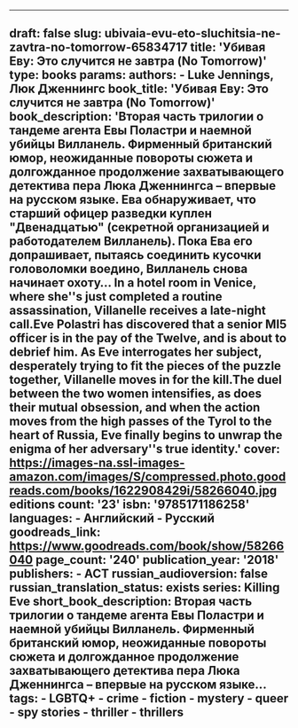 ---

draft: false
slug: ubivaia-evu-eto-sluchitsia-ne-zavtra-no-tomorrow-65834717
title: 'Убивая Еву: Это случится не завтра (No Tomorrow)'
type: books
params:
  authors:
    - Luke Jennings, Люк Дженнингс
  book_title: 'Убивая Еву: Это случится не завтра (No Tomorrow)'
  book_description: 'Вторая часть трилогии о тандеме агента Евы Поластри и наемной убийцы Вилланель. Фирменный британский юмор, неожиданные повороты сюжета и долгожданное продолжение захватывающего детектива пера Люка Дженнингса – впервые на русском языке. Ева обнаруживает, что старший офицер разведки куплен "Двенадцатью" (секретной организацией и работодателем Вилланель). Пока Ева его допрашивает, пытаясь соединить кусочки головоломки воедино, Вилланель снова начинает охоту… In a hotel room in Venice, where she''s just completed a routine assassination, Villanelle receives a late-night call.Eve Polastri has discovered that a senior MI5 officer is in the pay of the Twelve, and is about to debrief him. As Eve interrogates her subject, desperately trying to fit the pieces of the puzzle together, Villanelle moves in for the kill.The duel between the two women intensifies, as does their mutual obsession, and when the action moves from the high passes of the Tyrol to the heart of Russia, Eve finally begins to unwrap the enigma of her adversary''s true identity.'
  cover: https://images-na.ssl-images-amazon.com/images/S/compressed.photo.goodreads.com/books/1622908429i/58266040.jpg
  editions count: '23'
  isbn: '9785171186258'
  languages:
    - Английский
    - Русский
  goodreads_link: https://www.goodreads.com/book/show/58266040
  page_count: '240'
  publication_year: '2018'
  publishers:
    - АСТ
  russian_audioversion: false
  russian_translation_status: exists
  series: Killing Eve
  short_book_description: Вторая часть трилогии о тандеме агента Евы Поластри и наемной убийцы Вилланель. Фирменный британский юмор, неожиданные повороты сюжета и долгожданное продолжение захватывающего детектива пера Люка Дженнингса – впервые на русском языке...
  tags:
    - LGBTQ+
    - crime
    - fiction
    - mystery
    - queer
    - spy stories
    - thriller
    - thrillers
---